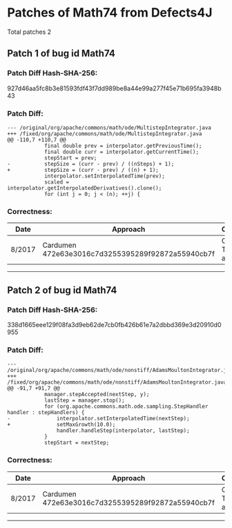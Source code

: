 
# Patches of Math74 from Defects4J 
Total patches 2
## Patch 1 of bug id Math74
### Patch Diff Hash-SHA-256:

927d46aa5fc8b3e81593fdf43f7dd989be8a44e99a277f45e71b695fa3948b43

### Patch Diff:
```
--- /original/org/apache/commons/math/ode/MultistepIntegrator.java	
+++ /fixed/org/apache/commons/math/ode/MultistepIntegrator.java	
@@ -110,7 +110,7 @@
 			final double prev = interpolator.getPreviousTime();
 			final double curr = interpolator.getCurrentTime();
 			stepStart = prev;
-			stepSize = (curr - prev) / ((nSteps) + 1);
+			stepSize = (curr - prev) / ((n) + 1);
 			interpolator.setInterpolatedTime(prev);
 			scaled = interpolator.getInterpolatedDerivatives().clone();
 			for (int j = 0; j < (n); ++j) {
```

### Correctness:
Date|Approach|Correctness
------------ | ------------ | -------------
 8/2017 | Cardumen 472e63e3016c7d3255395289f92872a55940cb7f | Original Test-suite adequate

---
## Patch 2 of bug id Math74
### Patch Diff Hash-SHA-256:

338d1665eee129f08fa3d9eb62de7cb0fb426b61e7a2dbbd369e3d20910d0955

### Patch Diff:
```
--- /original/org/apache/commons/math/ode/nonstiff/AdamsMoultonIntegrator.java	
+++ /fixed/org/apache/commons/math/ode/nonstiff/AdamsMoultonIntegrator.java	
@@ -91,7 +91,7 @@
 			manager.stepAccepted(nextStep, y);
 			lastStep = manager.stop();
 			for (org.apache.commons.math.ode.sampling.StepHandler handler : stepHandlers) {
-				interpolator.setInterpolatedTime(nextStep);
+				setMaxGrowth(10.0);
 				handler.handleStep(interpolator, lastStep);
 			}
 			stepStart = nextStep;
```

### Correctness:
Date|Approach|Correctness
------------ | ------------ | -------------
 8/2017 | Cardumen 472e63e3016c7d3255395289f92872a55940cb7f | Original Test-suite adequate

---